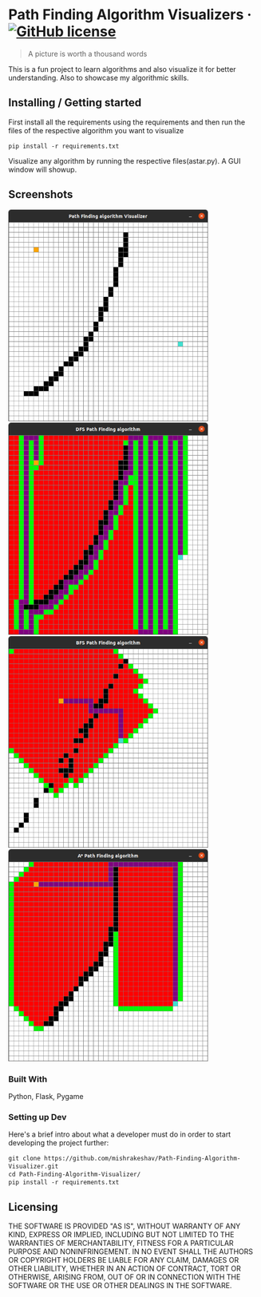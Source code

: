 

# Path Finding Algorithm Visualizers &middot; [![GitHub license](https://img.shields.io/badge/license-MIT-blue.svg?style=flat-square)](https://github.com/mishrakeshav/Path-Finding-Algorithm-Visualizer/blob/master/LICENSE)
> A picture is worth a thousand words

This is a fun project to learn algorithms and also visualize it for better understanding. Also to showcase my algorithmic skills.  

## Installing / Getting started

First install all the requirements using the requirements and then run the files of the respective algorithm you want to visualize

```shell
pip install -r requirements.txt
```
Visualize any algorithm by running the respective files(astar.py). A GUI window will showup.

## Screenshots 
<img src = './screenshots/pv1.png' width='400'>
<img src = './screenshots/pv2.png' width='400'>
<img src = './screenshots/pv3.png' width='400'>
<img src = './screenshots/pv4.png' width='400'>

### Built With
Python, Flask, Pygame


### Setting up Dev

Here's a brief intro about what a developer must do in order to start developing
the project further:

```shell
git clone https://github.com/mishrakeshav/Path-Finding-Algorithm-Visualizer.git
cd Path-Finding-Algorithm-Visualizer/
pip install -r requirements.txt
```




## Licensing

THE SOFTWARE IS PROVIDED "AS IS", WITHOUT WARRANTY OF ANY KIND, EXPRESS OR
IMPLIED, INCLUDING BUT NOT LIMITED TO THE WARRANTIES OF MERCHANTABILITY,
FITNESS FOR A PARTICULAR PURPOSE AND NONINFRINGEMENT. IN NO EVENT SHALL THE
AUTHORS OR COPYRIGHT HOLDERS BE LIABLE FOR ANY CLAIM, DAMAGES OR OTHER
LIABILITY, WHETHER IN AN ACTION OF CONTRACT, TORT OR OTHERWISE, ARISING FROM,
OUT OF OR IN CONNECTION WITH THE SOFTWARE OR THE USE OR OTHER DEALINGS IN THE
SOFTWARE.

